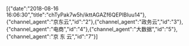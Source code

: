 [{"date":"2018-08-16 16:06:30","title":"chTyPak7w5h/ikttAGAZf6QEPIBIuu14"},{"channel_agent":"京东云","id":"2"},{"channel_agent":"政务云","id":"3"},{"channel_agent":"电商","id":"4"},{"channel_agent":"大数据","id":"5"},{"channel_agent":"京  东  云","id":"7"}]